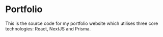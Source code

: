 # Portfolio
This is the source code for my portfolio website which utilises three core technologies: React, NextJS and Prisma.
